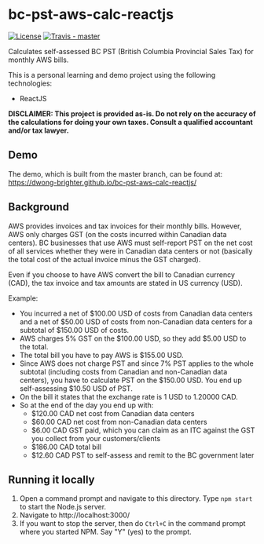 # bc-pst-aws-calc-reactjs

[![License](https://img.shields.io/github/license/mashape/apistatus.svg)](LICENSE) [![Travis - master](https://travis-ci.com/dwong-brighter/bc-pst-aws-calc-reactjs.svg?branch=master)](https://travis-ci.com/dwong-brighter/bc-pst-aws-calc-reactjs)

Calculates self-assessed BC PST (British Columbia Provincial Sales Tax) for monthly AWS bills.

This is a personal learning and demo project using the following technologies:
- ReactJS

**DISCLAIMER: This project is provided as-is.  Do not rely on the accuracy of the calculations for doing your own taxes.  Consult a qualified accountant and/or tax lawyer.**

## Demo

The demo, which is built from the master branch, can be found at: https://dwong-brighter.github.io/bc-pst-aws-calc-reactjs/

## Background

AWS provides invoices and tax invoices for their monthly bills.  However, AWS only charges GST (on the costs incurred within Canadian data centers).  BC businesses that use AWS must self-report PST on the net cost of all services whether they were in Canadian data centers or not (basically the total cost of the actual invoice minus the GST charged).

Even if you choose to have AWS convert the bill to Canadian currency (CAD), the tax invoice and tax amounts are stated in US currency (USD).

Example:

- You incurred a net of $100.00 USD of costs from Canadian data centers and a net of $50.00 USD of costs from non-Canadian data centers for a subtotal of $150.00 USD of costs.
- AWS charges 5% GST on the $100.00 USD, so they add $5.00 USD to the total.
- The total bill you have to pay AWS is $155.00 USD.
- Since AWS does not charge PST and since 7% PST applies to the whole subtotal (including costs from Canadian and non-Canadian data centers), you have to calculate PST on the $150.00 USD.  You end up self-assessing $10.50 USD of PST.
- On the bill it states that the exchange rate is 1 USD to 1.20000 CAD.
- So at the end of the day you end up with:
  - $120.00 CAD net cost from Canadian data centers
  - $60.00 CAD net cost from non-Canadian data centers
  - $6.00 CAD GST paid, which you can claim as an ITC against the GST you collect from your customers/clients
  - $186.00 CAD total bill
  - $12.60 CAD PST to self-assess and remit to the BC government later

## Running it locally

1. Open a command prompt and navigate to this directory.  Type ```npm start``` to start the Node.js server.
2. Navigate to http://localhost:3000/
3. If you want to stop the server, then do ```Ctrl+C``` in the command prompt where you started NPM.  Say "Y" (yes) to the prompt. 

